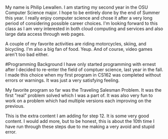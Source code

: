 My name is Philip Lewallen.  I am starting my second year in the OSU Computer Science major.  I hope to be entirely done by the end of Summer this year.  I really enjoy computer science and chose it after a very long period of considering possible career choices.  I'm looking forward to this class as I am very interested in both cloud computing and services and also large data access through web pages.

A couple of my favorite activities are riding motorcycles, skiing, and bicycling.  I'm also a big fan of food.  Yeup.  And of course, video games aren't too bad either.

#Programming Background
I have only started programming with ernest after I decided to re-enter the field of comptuer science, last year in the fall.  I made this choice when my first program in CS162 was completed without errors or warnings.  It was just a very satisfying feeling.  

My favorite program so far was the Traveling Salesman Problem.  It was the first "real" problem solved which I was a part of.  It was also very fun to work on a problem which had multiple versions each improving on the previous.  

 This is the extra content I am adding for step 12.  It is some very good content.  I would add more, but to be honest, this is about the 10th time I have run through these steps due to me making a very avoid and stupid error.
